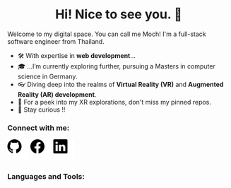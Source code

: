<h1 align="center">Hi! Nice to see you. 👋</h1>

Welcome to my digital space. You can call me Moch! I'm a full-stack software engineer from Thailand.
- 🛠 With expertise in **web development**...
- 🎓 ...I’m currently exploring further, pursuing a Masters in computer science in Germany.
- 👓 Diving deep into the realms of **Virtual Reality (VR)** and **Augmented Reality (AR) development**.
- 📍 For a peek into my XR explorations, don't miss my pinned repos.
- 🌟 Stay curious !!

### Connect with me:


[![website](./assets/logo/gh.svg)](https://github.com/kingdomax)
[![website](./assets/logo/fb.svg)](https://facebook.com/kingdomax)
[![website](./assets/logo/ln.svg)](https://linkedin.com/in/pramoch)

### Languages and Tools:
